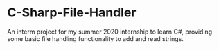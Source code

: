 ﻿# C-Sharp-File-Handler

An interm project for my summer 2020 internship to learn C#, providing some basic file handling functionality to add and read strings.
